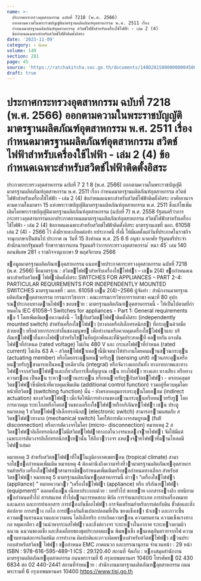 ```yaml
---
name: >-
  ประกาศกระทรวงอุตสาหกรรม ฉบับที่ 7218 (พ.ศ. 2566)
  ออกตามความในพระราชบัญญัติมาตรฐานผลิตภัณฑ์อุตสาหกรรม พ.ศ. 2511 เรื่อง
  กำหนดมาตรฐานผลิตภัณฑ์อุตสาหกรรม สวิตช์ไฟฟ้าสำหรับเครื่องใช้ไฟฟ้า - เล่ม 2 (4)
  ข้อกำหนดเฉพาะสำหรับสวิตช์ไฟฟ้าติดตั้งอิสระ
date: '2023-11-09'
category: ง พิเศษ
volume: 140
section: 281
page: 45
source: 'https://ratchakitcha.soc.go.th/documents/140D281S0000000004500.pdf'
draft: true
---
```


# ประกาศกระทรวงอุตสาหกรรม ฉบับที่ 7218 (พ.ศ. 2566) ออกตามความในพระราชบัญญัติมาตรฐานผลิตภัณฑ์อุตสาหกรรม พ.ศ. 2511 เรื่อง กำหนดมาตรฐานผลิตภัณฑ์อุตสาหกรรม สวิตช์ไฟฟ้าสำหรับเครื่องใช้ไฟฟ้า - เล่ม 2 (4) ข้อกำหนดเฉพาะสำหรับสวิตช์ไฟฟ้าติดตั้งอิสระ

ประกาศกระทรวงอุตสาหกรรม ฉบับที่ 7 2 1 8 (พ.ศ. 2566) ออกตามความในพระราชบัญญัติมาตรฐานผลิตภัณฑ์อุตสาหกรรม พ.ศ. 2511 เรื่อง กำหนดมาตรฐานผลิตภัณฑ์อุตสาหกรรม สวิตช์ไฟฟ้าสำหรับเครื่องใช้ไฟฟ้า - เล่ม 2 (4) ข้อกำหนดเฉพาะสำหรับสวิตช์ไฟฟ้าติดตั้งอิสระ อาศัยอานาจตามความในมาตรา 15 แห่งพระราชบัญญัติมาตรฐานผลิตภัณฑ์อุตสาหกรรม พ.ศ. 2511 ซึ่งแก้ไขเพิ่มเติมโดยพระราชบัญญัติมาตรฐานผลิตภัณฑ์อุตสาหกรรม (ฉบับที่ 7) พ.ศ. 2558 รัฐมนตรีว่าการกระทรวงอุตสาหกรรมออกประกาศกาหนดมาตรฐานผลิตภัณฑ์อุตสาหกรรม สวิตช์ไฟฟ้าสาหรับเครื่องใช้ไฟฟ้า - เล่ม 2 (4) ข้อกาหนดเฉพาะสำหรับสวิตช์ไฟฟ้าติดตั้งอิสระ มาตรฐานเลขที่ มอก. 61058 เล่ม 2 (4) - 2566 ไว้ ดังมีรายละเอียดต่อท้า ยประกาศนี้ ทั้งนี้ ให้มีผลตั้งแต่วันที่ประกาศในราชกิจจานุเบกษาเป็นต้นไป ประกาศ ณ วันที่ 15 สิงหำคม พ.ศ. 25 6 6 อนุชา นาคาศัย รัฐมนตรีประจำสำนักนายกรัฐมนตรี รักษาราชการแทน รัฐมนตรีว่าการกระทรวงอุตสาหกรรม ้ หนา 45 ่ เลม 140 ตอนพิเศษ 281 ง ราชกิจจานุเบกษา 9 พฤศจิกายน 2566

ขอมูลมาตรฐานผลิตภัณฑอุตสาหกรรม แนบทายประกาศกระทรวงอุตสาหกรรม ฉบับที่ 7218 (พ.ศ. 2566) ชื่อมาตรฐาน : สวิตชไฟฟาสําหรับเครื่องใชไฟฟา – เลม 2(4) ขอกําหนดเฉพาะสําหรับสวิตช ไฟฟาติดตั้งอิสระ SWITCHES FOR APPLIANCES – PART 2-4: PARTICULAR REQUIREMENTS FOR INDEPENDENTLY MOUNTED SWITCHES มาตรฐานเลขที่ : มอก. 61058 เลม 2(4)−2566 ผู้จัดทํา : สํานักงานมาตรฐานผลิตภัณฑอุตสาหกรรม กรรมการวิชาการ : คณะกรรมการวิชาการรายสาขา คณะที่ 80 อุปกรณประกอบทางดานไฟฟา ขอบขาย : มาตรฐานผลิตภัณฑอุตสาหกรรมนี้ - ให้เป็นไปตามที่กําหนดใน IEC 61058–1 Switches for appliances - Part 1: General requirements ขอ 1 โดยเพิ่มเติมขอความดังนี้ - ใชกับสวิตชไฟฟาติดตั้งอิสระ (independently mounted switch) สําหรับเครื่องใชไฟฟา (ทางกลหรืออิเล็กทรอนิกส) ที่กระตุนด้วยมือ ด้วยเทา หรือด้วยการกระทําอื่นของมนุษย เพื่อทํางานหรือควบคุมเครื่องใชไฟฟาและ บริภัณฑไฟฟาอื่นทางไฟฟาสําหรับใชในที่อยู่อาศัยและที่มีจุดประสงคที่ คลายกัน แรงดันไฟฟาที่กําหนด (rated voltage) ไม่เกิน 480 V และ กระแสไฟฟาที่กําหนด (rated current) ไม่เกิน 63 A - สวิตชไฟฟาเหลานี้มีเจตนาให้ทํางานโดยคนผานสวนกระตุน (actuating member) หรือโดยกระตุนหนวยรับรู (sensing unit) สวนกระตุนหรือ หนวยรับรูสามารถเป็นหนวยเดียวกัน (integral) หรือจัดวางแยกกันทั้ง ทางกายภาพและทางไฟฟาจากสวิตชไฟฟาและเกี่ยวกับการสื่อสัญญาณ เชน ทางไฟฟา ทางแสง ทางเสียง หรือทางความรอน เป็นตน ระหวางสวนกระตุน หรือหนวยรับรูกับสวิตชไฟฟา - ครอบคลุมสวิตชไฟฟาซึ่งมีหน้าที่ควบคุมเพิ่มเติม (additional control function) รวมอยู่ที่ควบคุมโดยหน้าที่สวิตช (switching function) นั้น - ยังครอบคลุมการกระตุนโดยออม (indirect actuation) ของสวิตชไฟฟา เมื่อจัดให้มีการทํางานของสวนกระตุนหรือหนวยรับรู โดยการควบคุม ระยะไกลหรือโดยสวนของเครื่องใชไฟฟาหรือบริภัณฑไฟฟา เชน ประตู หมายเหตุ 1 สวิตชไฟฟาอิเล็กทรอนิกส (electronic switch) สามารถรวมผสมกับ สวิตชไฟฟาทางกล (mechanical switch) โดยให้การตัดวงจรสมบูรณ (full disconnection) หรือการตัดวงจรไมโคร (micro- disconnection) หมายเหตุ 2 สวิตชไฟฟาอิเล็กทรอนิกสไม่มีสวิตชไฟฟาทางกลในวงจรแหลงจายไฟฟา จัดให้มีแต่เฉพาะการตัดวงจรอิเล็กทรอนิกสเทานั้น ให้ถือวาวงจร แหลงจายไฟฟาที่ดานโหลดมีไฟฟาเสมอ

หมายเหตุ 3 สําหรับสวิตชไฟฟาที่ใชในภูมิอากาศเขตรอน (tropical climate) สามารถใชขอกําหนดเพิ่มเติม หมายเหตุ 4 ต้องคํานึงถึงความจริงที่วามาตรฐานผลิตภัณฑอุตสาหกรรมสําหรับ เครื่องใชไฟฟาสามารถมีขอกําหนดเพิ่มเติมหรือขอกําหนดทางเลือก สําหรับสวิตชไฟฟา หมายเหตุ 5 มาตรฐานผลิตภัณฑอุตสาหกรรมนี้ คําวา “เครื่องใชไฟฟา (appliance) ” หมายความวา “เครื่องใชไฟฟา (appliance) หรือ บริภัณฑไฟฟา (equipment)” ตลอดทั้งเลม เนื้อหาประกอบด้วย : บททั่วไป ขอบขาย เอกสารอางอิง บทนิยาม ขอกําหนดทั่วไป สารสนเทศ ทั่วไปดานการทดสอบ พิกัด การจําแนกประเภท การทําเครื่องหมายและฉลาก และการทําเอกสาร การปองกันช็อกไฟฟา การจัดเตรียมสําหรับการต่อกับดิน ขั้วต่อและสิ่งต่อปลาย การสราง กลไก การปองกันสิ่งแปลกปลอมที่เป็น ของแข็งเขา น้ําเขา และภาวะชื้น ความตานทานฉนวนและความทน ไดอิเล็กทริก การเกิดความรอน ความทนทาน ความแข็งแรงทางกล หมุดเกลียว สวนนําพากระแสไฟฟา และสิ่งต่อวงจร ระยะหางในอากาศ ระยะหางตามผิวฉนวน ฉนวนของแข็ง และสิ่งเคลือบของชุดประกอบแผน พิมพแข็ง ตนเหตุอันตรายจากไฟ ความตานทานต่อการเกิดสนิม การทํางาน ผิดปกติและภาวะผิดพรองสําหรับสวิตชไฟฟา สวนประกอบสําหรับสวิตช ไฟฟา ขอกําหนด EMC ภาคผนวก และบรรณานุกรม จํานวนหน้า : 29 หน้า ISBN : 978-616-595-489-1 ICS : 29.120.40 สถานที่ จัดเก็บ : หองสมุดสํานักงานมาตรฐานผลิตภัณฑอุตสาหกรรม ถนนพระรามที่ 6 กรุงเทพมหานคร 10400 โทรศัพท 02 430 6834 ต่อ 02 440-2441 สถานที่จําหนาย : สํานักงานมาตรฐานผลิตภัณฑอุตสาหกรรม ถนนพระรามที่ 6 กรุงเทพมหานคร 10400 https://www.tisi.go.th
